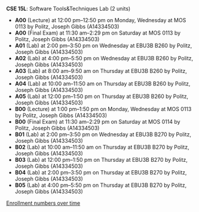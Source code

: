 **CSE 15L**: Software Tools&Techniques Lab (2 units)

- **A00** (Lecture) at 12:00 pm–12:50 pm on Monday, Wednesday at MOS 0113 by Politz, Joseph Gibbs (A14334503)
- **A00** (Final Exam) at 11:30 am–2:29 pm on Saturday at MOS 0113 by Politz, Joseph Gibbs (A14334503)
- **A01** (Lab) at 2:00 pm–3:50 pm on Wednesday at EBU3B B260 by Politz, Joseph Gibbs (A14334503)
- **A02** (Lab) at 4:00 pm–5:50 pm on Wednesday at EBU3B B260 by Politz, Joseph Gibbs (A14334503)
- **A03** (Lab) at 8:00 am–9:50 am on Thursday at EBU3B B260 by Politz, Joseph Gibbs (A14334503)
- **A04** (Lab) at 10:00 am–11:50 am on Thursday at EBU3B B260 by Politz, Joseph Gibbs (A14334503)
- **A05** (Lab) at 12:00 pm–1:50 pm on Thursday at EBU3B B260 by Politz, Joseph Gibbs (A14334503)
- **B00** (Lecture) at 1:00 pm–1:50 pm on Monday, Wednesday at MOS 0113 by Politz, Joseph Gibbs (A14334503)
- **B00** (Final Exam) at 11:30 am–2:29 pm on Saturday at MOS 0114 by Politz, Joseph Gibbs (A14334503)
- **B01** (Lab) at 2:00 pm–3:50 pm on Wednesday at EBU3B B270 by Politz, Joseph Gibbs (A14334503)
- **B02** (Lab) at 10:00 am–11:50 am on Thursday at EBU3B B270 by Politz, Joseph Gibbs (A14334503)
- **B03** (Lab) at 12:00 pm–1:50 pm on Thursday at EBU3B B270 by Politz, Joseph Gibbs (A14334503)
- **B04** (Lab) at 2:00 pm–3:50 pm on Thursday at EBU3B B270 by Politz, Joseph Gibbs (A14334503)
- **B05** (Lab) at 4:00 pm–5:50 pm on Thursday at EBU3B B270 by Politz, Joseph Gibbs (A14334503)

[Enrollment numbers over time](./CSE15L.tsv)
